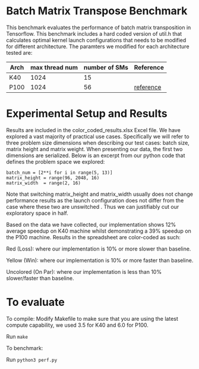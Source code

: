 # Batch Matrix Transpose Benchmark

This benchmark evaluates the performance of batch matrix transposition in Tensorflow. 
This benchmark includes a hard coded version of util.h that calculates optimal kernel launch configurations that needs to be modified for different architecture.
The paramters we modified for each architecture tested are:

| Arch | max thread num | number of SMs | Reference  |
|------|----------------|---------------|------------|
| K40  | 1024           | 15            |            |
| P100 | 1024           | 56            | [reference](https://images.nvidia.com/content/pdf/tesla/whitepaper/pascal-architecture-whitepaper.pdf) |

# Experimental Setup and Results

Results are included in the color\_coded\_results.xlsx Excel file. We have explored a vast majority of practical use cases. Specifically we will refer to three problem size dimensions when describing our test cases: batch size, matrix height and matrix weight. When presenting our data, the first two dimensions are serialized. Below is an excerpt from our python code that defines the problem space we explored:

```
batch_num = [2**i for i in range(5, 13)]
matrix_height = range(96, 2048, 16)
matrix_width  = range(2, 16)
```

Note that switching matrix\_height and matrix\_width usually does not change performance results as the launch configuration does not differ from the case where these two are unswitched . Thus we can justifiably cut our exploratory space in half.

Based on the data we have collected, our implementation shows 12% average speedup on K40 machine whilst demonstrating a 39% speedup on the P100 machine. Results in the spreadsheet are color-coded as such:

Red (Loss):    where our implementation is 10% or more slower than baseline.

Yellow (Win): where our implementation is 10% or more faster than baseline.

Uncolored (On Par): where our implementation is less than 10% slower/faster than baseline.

# To evaluate
To compile:
Modify Makefile to make sure that you are using the latest compute capability, we used 3.5 for K40 and 6.0 for P100.

Run `make`

To benchmark:

Run `python3 perf.py`

